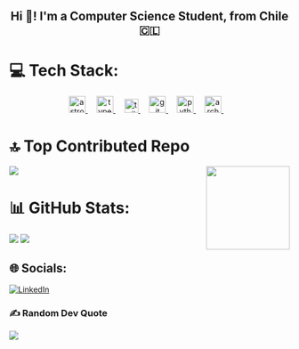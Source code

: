 <h2 align="center">Hi 👋! I'm a Computer Science Student, from Chile 🇨🇱</h2>

###


###

# 💻 Tech Stack:

<div align="center">
  <a href="https://astro.build/" target="_blank">
    <img src="https://astro.build/assets/press/astro-icon-light-gradient.png" height="30" alt="astro build logo"  />
  </a>
  <img width="12" />
  <a href="https://www.typescriptlang.org/" target="_blank">
    <img src="https://cdn.jsdelivr.net/gh/devicons/devicon/icons/typescript/typescript-original.svg" height="30" alt="typescript logo"  />
  </a>
  <img width="12" />
  <a href="https://tailwindcss.com/" target="_blank">
    <img src="https://tailwindcss.com/_next/static/media/tailwindcss-mark.d52e9897.svg" height="25" alt="tailwind logo"  />
  </a>
  <img width="12" />
  <a href="https://git-scm.com/" target="_blank">
    <img src="https://cdn.jsdelivr.net/gh/devicons/devicon/icons/git/git-original.svg" height="30" alt="git logo"  />
  </a>
  <img width="12" />
  <a href="https://www.python.org/" target="_blank">
    <img src="https://cdn.jsdelivr.net/gh/devicons/devicon/icons/python/python-original.svg" height="30" alt="python logo"  />
  </a>
  <img width="12" />
  <a href="https://archlinux.org/" target="_blank">
    <img src="https://www.vectorlogo.zone/logos/archlinux/archlinux-icon.svg" height="30" alt="arch linux logo"  />
  </a>
  <img width="12" />
</div>

###

# 🔝 Top Contributed Repo
![](https://github-contributor-stats.vercel.app/api?username=PabloCruzval&limit=5&theme=dark&combine_all_yearly_contributions=true)
<img align="right" height="150" src="https://media.tenor.com/PMR9b71INVcAAAAM/111.gif"  /> <br/>

###

# 📊 GitHub Stats:

![](https://github-readme-stats.vercel.app/api?username=PabloCruzval&theme=dark&hide_border=true&include_all_commits=true&count_private=true) 
![](https://nirzak-streak-stats.vercel.app/?user=PabloCruzval&theme=dark&hide_border=true)<br/>

###

## 🌐 Socials:
[![LinkedIn](https://img.shields.io/badge/LinkedIn-%230077B5.svg?logo=linkedin&logoColor=white)](https://linkedin.com/in/pablocruzval) 

###

### ✍️ Random Dev Quote
![](https://quotes-github-readme.vercel.app/api?type=horizontal&theme=radical)


<!-- Proudly created with GPRM ( https://gprm.itsvg.in ) -->

